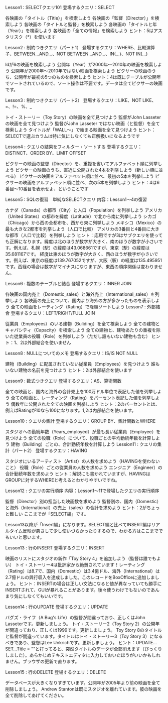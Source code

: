 Lesson1 : SELECTクエリ101
登場するクエリ：SELECT

各映画の「タイトル（Title）」を検索しよう
各映画の「監督（Director）」を検索しよう
各映画の「タイトルと監督」を検索しよう
各映画の「タイトルと年（Year）」を検索しよう
各映画の「全ての情報」を検索しよう
ヒント：5はアスタリスク（*）を使います

Lesson2 : 制約つきクエリ（パート1）
登場するクエリ：WHERE、比較演算子、BETWEEN…AND…、NOT BETWEEN…AND…、IN(…)、NOT IN(…)

Idが6の映画を検索しよう
公開年（Year）が2000年～2010年の映画を検索しよう
公開年が2000年～2010年ではない映画を検索しよう
ピクサーの映画のうち、公開年が最初の5つのものを検索しよう
ヒント：4は既にテーブルが公開年でソートされているので、ソート操作は不要です。データは全てピクサーの映画です。

Lesson3 : 制約つきクエリ（パート2）
登場するクエリ：LIKE、NOT LIKE、=、!=、%、_

トイ・ストーリー（Toy Story）の映画を全て見つけよう
監督がJohn Lasseterの映画を全て見つけよう
監督がJohn Lasseter ではない映画（と監督）を全て検索しよう
タイトルが「WALL～」で始まる映画を全て見つけよう
ヒント：SELECTで選ぶカラムは特に気にしなくても正解扱いになるようです

Lesson4 : クエリの結果をフィルター・ソートする
登場するクエリ：DISTINCT、ORDER BY、LIMIT OFFSET

ピクサーの映画の監督（Director）を、重複を省いてアルファベット順に列挙しよう
ピクサーの映画のうち、直近に公開された4本を列挙しよう（新しい順に並べる）
ピクサーの映画をアルファベット順に並べ、最初の5本を列挙しよう
ピクサーの映画をアルファベット順に並べ、次の5本を列挙しよう
ヒント：4は6番目～10番目を表示せよ、ということです

Lesson5 : SQLの復習　単純なSELECTクエリ
内容：Lesson1～4の復習

カナダ（Canada）の都市（City）と人口（Population）を列挙しよう
アメリカ（United States）の都市を緯度（Latitude）で北から南に列挙しよう
シカゴ（Chicago）から西の全都市を、西から東に列挙しよう
メキシコ（Mexico）の最も大きな2都市を列挙しよう（人口で比較）
アメリカの3番目と4番目に大きな都市（人口で比較）を列挙しよう
ヒント：応用ですが3はサブクエリを使っても正解になります。緯度は北のほうが数字が大きく、南のほうが数字が小さいです。例えば、札幌（駅）の緯度は43.068661ですが、東京（駅）の緯度は35.681167です。
経度は東のほうが数字が大きく、西のほうが数字が小さいです。例えば、東京の経度は139.767052ですが、大阪（駅）の経度は135.495951です。西経の場合は数字がマイナスになりますが、東西の順序関係は変わりません。

Lesson6 : 複数のテーブルと結合
登場するクエリ：INNER JOIN

各映画の国内売上（Domestic_sales）と海外売上（International_sales）を列挙しよう
各映画の売上について、国内より海外の方が多かったものを表示しよう
全ての映画をレーティング（Rating）で降順ソートしよう
Lesson7 : 外部結合
登場するクエリ：LEFT/RIGHT/FULL JOIN

従業員（Employees）のいる建物（Buliding）を全て検索しよう
全ての建物とキャパシティ（Capacity）を検索しよう
全ての建物と、建物あたりの重複を除いた従業員の役職（Role）を列挙しよう（ただし誰もいない建物も含む）
ヒント：1、2は外部結合を使いません

Lesson8 : NULLについてのメモ
登場するクエリ：IS/IS NOT NULL

建物（Building）に配属されていない従業員（Employees）を見つけよう
誰もいない建物の名前を見つけよう
ヒント：2は外部結合を使います

Lesson9 : 数式つきクエリ
登場するクエリ：AS、算術関数

全ての映画と、国内と海外の合計売上を100万ドル単位で表記した値を列挙しよう
全ての映画と、レーティング（Rating）をパーセント表記した値を列挙しよう
偶数年に公開された全ての映画を列挙しよう
ヒント：2のパーセントとは、例えばRatingが10なら100になります。1,2は内部結合を使います。

Lesson10 : クエリの集計
登場するクエリ：GROUP BY、集計関数とWHERE

スタジオへの勤続年数（Years_employed）が最も長い従業員（Employee）を見つけよう
全ての役職（Role）について、役職ごとの平均勤続年数を計算しよう
建物（Building）ごとの、合計勤続年数を計算しよう
Lession11 : クエリの集計（パート2）
登場するクエリ：HAVING

スタジオにいるアーティスト（Artist）の人数を求めよう（HAVINGを使わないこと）
役職（Role）ごとの従業員の人数を求めよう
エンジニア（Engineer）の合計勤続年数を求めよう
ヒント：解説にも書かれていますが、HAVINGはGROUPに対するWHEREと考えるとわかりやすいですね。

Lesson12 : クエリの実行順序
内容：Lesson1～11で登場したクエリの実行順序

監督（Director）別の担当した映画数を求めよう
監督別の、国内（Domestic）と海外（International）の売上（sales）の合計を求めよう
ヒント：2がちょっと難しい
ここまでが「SELECT編」です。

Lesson13以降が「Insert編」になります。SELECT編と比べてINSERT編はリアルタイム反映が悪さして少し使いづらかったりするので、わかる方はここまででもいいと思います。

Lesson13 : 行のINSERT
登場するクエリ：INSERT

映画のリストにスタジオの新作「Toy Story 4」を追加しよう（監督は誰でもよい）
トイ・ストーリー4は批評家から絶賛されています！レーティング（Rating）は8.7で、国内（Domestic）は3.4億ドル、海外（International）は2.7億ドルの興行収入を達成しました。このレコードをBoxOfficeに追加しましょう。
ヒント：INSERTの場合は正しい文法になると値が異なっていても勝手にINSERTされて、GUIが暴れることがあります。後々使うわけでもないのであんまり気にしなくてもいいです。

Lesson14 : 行のUPDATE
登場するクエリ：UPDATE

バグズ・ライフ（A Bug's Life）の監督が間違っており、正しくはJohn Lasseterです。更新しましょう。
トイ・ストーリー2（Toy Story 2）の公開年が間違っており、正しくは1999です。更新しましょう。
Toy Story 8のタイトルと監督が間違っています。タイトルはトイ・ストーリー3（Toy Story 3）になるべきであり、監督はLee Unkrichです。更新しましょう。
ヒント：UPDATE…SET…Title = ""と打ってると、突然タイトルのデータが全部消えます（びっくりしました）。あらかじめテキストエディタに入力しておいたほうがいいかもしれません。ブラウザの更新で直ります。

Lesson15 : 行のDELETE
登場するクエリ：DELETE

データベースが大きくなりすぎています。公開年が2005年より前の映画を全て削除しましょう。
Andrew Stantonは既にスタジオを離れています。彼の映画を全て削除してあげてください。